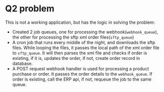 # Q2 problem

This is not a working application, but has the logic in solving the problem:

- Created 2 job queues, one for processing the webhook(`webhook_queue`), the other for processing the sftp xml order files(`sftp_queue`)
- A cron job that runs every middle of the night, and downloads the sftp files. While looping the files, it passes the local path of the xml order file to `sftp_queue`. It will then parses the xml file and checks if order is existing, if it is, updates the order, if not, create order record in database.
- A POST request webhook handler is used for processing a product purchase or order. It passes the order details to the `webhook_queue`. If order is existing, call the ERP api, if not, requeue the job to the same queue.
